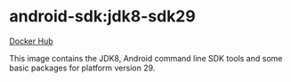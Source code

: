 # android-sdk:jdk8-sdk29 #

[Docker Hub](https://hub.docker.com/r/azabost/android-sdk/)

This image contains the JDK8, Android command line SDK tools and some basic packages for platform version 29.
